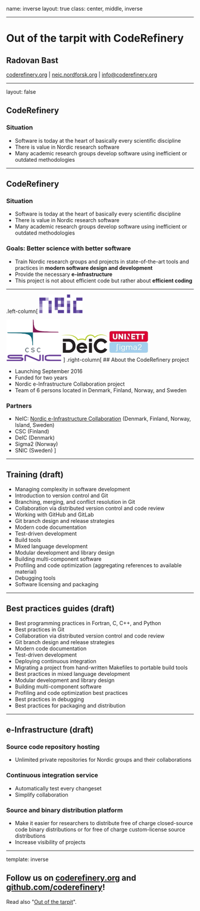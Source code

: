 name: inverse
layout: true
class: center, middle, inverse

---

# Out of the tarpit with CodeRefinery

## Radovan Bast

[coderefinery.org](http://coderefinery.org) | [neic.nordforsk.org](https://neic.nordforsk.org) | [info@coderefinery.org](info@coderefinery.org)

---

layout: false

## CodeRefinery

### Situation

- Software is today at the heart of basically every scientific discipline
- There is value in Nordic research software
- Many academic research groups develop software using inefficient or
  outdated methodologies

---

## CodeRefinery

### Situation

- Software is today at the heart of basically every scientific discipline
- There is value in Nordic research software
- Many academic research groups develop software using inefficient or
  outdated methodologies

### Goals: Better science with better software

- Train Nordic research groups and projects
  in state-of-the-art tools and practices in **modern software design and
  development**
- Provide the necessary **e-infrastructure**
- This project is not about efficient code
  but rather about **efficient coding**

---

.left-column[
<img src="img/neic.png" style="height: 50px;"/>

<img src="img/csc.png" style="height: 90px;"/>

<img src="img/deic.png" style="height: 50px;"/>

<img src="img/sigma2.jpg" style="height: 60px;"/>

<img src="img/snic.png" style="height: 20px;"/>
]
.right-column[
## About the CodeRefinery project

- Launching September 2016
- Funded for two years
- Nordic e-Infrastructure Collaboration project
- Team of 6 persons located in Denmark, Finland, Norway, and Sweden

### Partners

- NeIC: [Nordic e-Infrastructure Collaboration](https://neic.nordforsk.org)
  (Denmark, Finland, Norway, Island, Sweden)
- CSC (Finland)
- DeIC (Denmark)
- Sigma2 (Norway)
- SNIC (Sweden)
]

---

## Training (draft)

- Managing complexity in software development
- Introduction to version control and Git
- Branching, merging, and conflict resolution in Git
- Collaboration via distributed version control and code review
- Working with GitHub and GitLab
- Git branch design and release strategies
- Modern code documentation
- Test-driven development
- Build tools
- Mixed language development
- Modular development and library design
- Building multi-component software
- Profiling and code optimization (aggregating references to available material)
- Debugging tools
- Software licensing and packaging

---

## Best practices guides (draft)

- Best programming practices in Fortran, C, C++, and Python
- Best practices in Git
- Collaboration via distributed version control and code review
- Git branch design and release strategies
- Modern code documentation
- Test-driven development
- Deploying continuous integration
- Migrating a project from hand-written Makefiles to portable build tools
- Best practices in mixed language development
- Modular development and library design
- Building multi-component software
- Profiling and code optimization best practices
- Best practices in debugging
- Best practices for packaging and distribution

---

## e-Infrastructure (draft)

### Source code repository hosting

- Unlimited private repositories for Nordic groups and their
  collaborations

### Continuous integration service

- Automatically test every changeset
- Simplify collaboration

### Source and binary distribution platform

- Make it easier for researchers to distribute
  free of charge closed-source code binary distributions
  or for free of charge custom-license source distributions
- Increase visibility of projects

---

template: inverse

## Follow us on [coderefinery.org](http://coderefinery.org) and [github.com/coderefinery](https://github.com/coderefinery)!

Read also "[Out of the tarpit](https://github.com/papers-we-love/papers-we-love/blob/master/design/out-of-the-tar-pit.pdf)".
